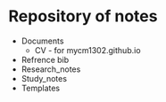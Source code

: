 # Repository of notes
- Documents
  - CV - for mycm1302.github.io
- Refrence bib
- Research_notes
- Study_notes
- Templates
